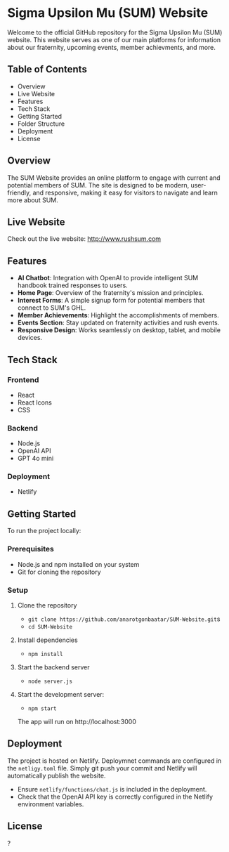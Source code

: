 # Sigma Upsilon Mu (SUM) Website

Welcome to the official GitHub repository for the Sigma Upsilon Mu (SUM) website. This website serves as one of our main platforms for information about our fraternity, upcoming events, member achievments, and more.

## Table of Contents

- Overview
- Live Website
- Features
- Tech Stack
- Getting Started
- Folder Structure
- Deployment
- License

## Overview

The SUM Website provides an online platform to engage with current and potential members of SUM. The site is designed to be modern, user-friendly, and responsive, making it easy for visitors to navigate and learn more about SUM.

## Live Website

Check out the live website: http://www.rushsum.com

## Features

- **AI Chatbot**: Integration with OpenAI to provide intelligent SUM handbook trained responses to users.
- **Home Page**: Overview of the fraternity's mission and principles.
- **Interest Forms**: A simple signup form for potential members that connect to SUM's GHL.
- **Member Achievements**: Highlight the accomplishments of members.
- **Events Section**: Stay updated on fraternity activities and rush events.
- **Responsive Design**: Works seamlessly on desktop, tablet, and mobile devices.

## Tech Stack

### Frontend

- React
- React Icons
- CSS

### Backend

- Node.js
- OpenAI API
- GPT 4o mini

### Deployment

- Netlify

## Getting Started

To run the project locally:

### Prerequisites

- Node.js and npm installed on your system
- Git for cloning the repository

### Setup

1. Clone the repository

   - `git clone https://github.com/anarotgonbaatar/SUM-Website.git`s
   - `cd SUM-Website`

2. Install dependencies

   - `npm install`

3. Start the backend server

   - `node server.js`

4. Start the development server:

   - `npm start`

   The app will run on http://localhost:3000

## Deployment

The project is hosted on Netlify. Deploymnet commands are configured in the `netligy.toml` file. Simply git push your commit and Netlify will automatically publish the website.

- Ensure `netlify/functions/chat.js` is included in the deployment.
- Check that the OpenAI API key is correctly configured in the Netlify environment variables.

## License

?
